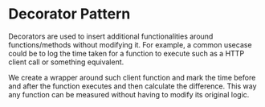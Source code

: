 # Decorator Pattern 

Decorators are used to insert additional functionalities around functions/methods without modifying it. For example, a
common usecase could be to log the time taken for a function to execute such as a HTTP client call or something equivalent.

We create a wrapper around such client function and mark the time before and after the function executes and then calculate the 
difference. This way any function can be measured without having to modify its original logic. 